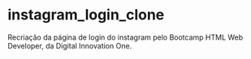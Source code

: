 # instagram_login_clone



Recriação da página de login do instagram pelo Bootcamp HTML Web Developer, da Digital Innovation One.
